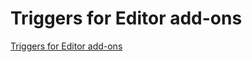 # Triggers for Editor add-ons
[Triggers for Editor add-ons](https://developers.google.com/workspace/add-ons/concepts/editor-triggers)
